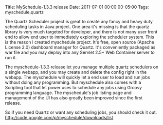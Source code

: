 Title: MySchedule-1.3.3 release
Date: 2011-07-01 00:00:00-05:00
Tags: myschedule,quartz


The Quartz Scheduler project is great to create any fancy and heavy duty scheduling tasks in Java project. One area it's missing is that the quartz library is very much targeted for developer, and there is not many user front end to allow end user to immediately exploring the scheduler system. This is the reason I created myschedule project. It's free, open source (Apache License 2.0) dashboard manager for Quartz. It's conveniently packaged as war file and you may deploy into any Servlet 2.5+ Web Container server to run it.

The myschedule-1.3.3 release let you manage multiple quartz schedulers on a single webapp, and you may create and delete the config right in the webapp. The myschedule will quickly let a end user to load and run jobs without doing any programming. But myschedule also comes with a Scripting tool that let power uses to schedule any jobs using Groovy programming language. The myschedule's job listing page and management of the UI has also greatly been improved since the first release.

So if you need Quartz or want any scheduling jobs, you should check it out. http://code.google.com/p/myschedule/downloads/list

